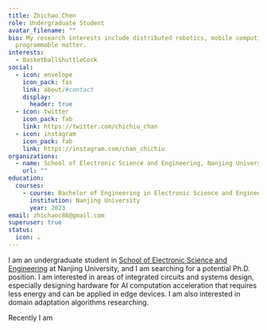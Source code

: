 ```yaml
---
title: Zhichao Chen
role: Undergraduate Student
avatar_filename: ""
bio: My research interests include distributed robotics, mobile computing and
  programmable matter.
interests:
  - BasketballShuttleCock
social:
  - icon: envelope
    icon_pack: fas
    link: about/#contact
    display:
      header: true
  - icon: twitter
    icon_pack: fab
    link: https://twitter.com/chichiu_chan
  - icon: instagram
    icon_pack: fab
    link: https://instagram.com/chan_chichiu
organizations:
  - name: School of Electronic Science and Engineering, Nanjing University
    url: ""
education:
  courses:
    - course: Bachelor of Engineering in Electronic Science and Engineering
      institution: Nanjing University
      year: 2023
email: zhichaoc86@gmail.com
superuser: true
status:
  icon: ☕️
---
```

I am an undergraduate student in [School of Electronic Science and Engineering](https://ese.nju.edu.cn/)[](https://eecs.berkeley.edu/) at Nanjing University, and I am searching for a potential Ph.D. position. I am interested in areas of integrated circuits and systems design, especially designing hardware for AI computation acceleration that requires less energy and can be applied in edge devices. I am also interested in domain adaptation algorithms researching.

Recently I am